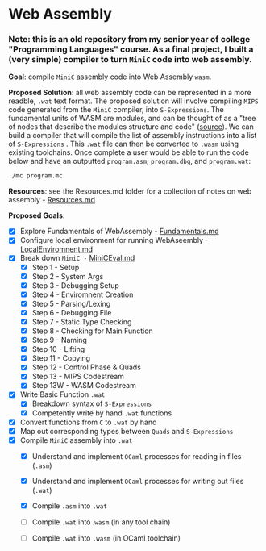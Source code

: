 # Web Assembly

### Note: this is an old repository from my senior year of college "Programming Languages" course. As a final project, I built a (very simple) compiler to turn `MiniC` code into web assembly. 

**Goal**: compile `MiniC` assembly code into Web Assembly `wasm`.

**Proposed Solution**: all web assembly code can be represented in a more readble, `.wat` text format. The proposed solution will involve compiling `MIPS` code generated from the `MiniC` compiler, into `S-Expressions`. The fundamental units of WASM are modules, and can be thought of as a "tree of nodes that describe the modules structure and code" ([source](https://developer.mozilla.org/en-US/docs/WebAssembly/Understanding_the_text_format)). We can build a compiler that will compile the list of assembly instructions into a list of `S-Expressions` . This `.wat` file can then be converted to `.wasm` using existing toolchains. Once complete a user would be able to run the code below and have an outputted `program.asm`, `program.dbg`, and `program.wat`:

```bash
./mc program.mc
```

**Resources**: see the Resources.md folder for a collection of notes on web assembly -  [Resources.md](Resources.md) 

**Proposed Goals:**

- [x] Explore Fundamentals of WebAssembly -  [Fundamentals.md](Fundamentals.md) 
- [x] Configure local environment for running WebAseembly -[LocalEnviromnent.md](LocalEnviromnent.md) 
- [X] Break down `MiniC -` [MiniCEval.md](MiniCEval.md) 
  - [x] Step 1 - Setup
  - [x] Step 2 - System Args
  - [x] Step 3 - Debugging Setup
  - [x] Step 4 - Enviromnent Creation
  - [x] Step 5 - Parsing/Lexing
  - [x] Step 6 - Debugging File
  - [x] Step 7 - Static Type Checking
  - [x] Step 8 - Checking for Main Function
  - [x] Step 9 - Naming
  - [x] Step 10 - Lifting
  - [x] Step 11 - Copying
  - [X]  Step 12 - Control Phase & Quads
  - [X] Step 13 - MIPS Codestream
  - [X] Step 13W - WASM Codestream
- [X] Write Basic Function `.wat`
  - [X] Breakdown syntax of `S-Expressions`
  - [X] Competently write by hand `.wat` functions 
- [X] Convert functions from `C` to `.wat` by hand
- [X] Map out corresponding types between `Quads` and `S-Expressions`
- [X] Compile `MiniC` assembly into `.wat`
  - [X] Understand and implement `OCaml` processes for reading in files (`.asm`)
  - [X] Understand and implement `OCaml` processes for writing out files (`.wat`)
  - [X] Compile `.asm` into `.wat` 
  - [ ] Compile `.wat` into .`wasm` (in any tool chain)
  - [ ] Compile `.wat` into `.wasm` (in OCaml toolchain)



